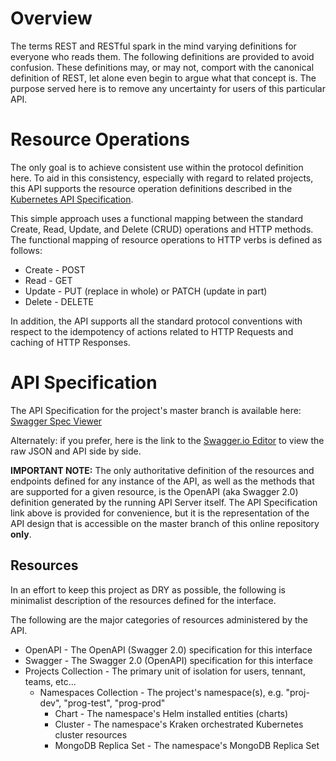 # Overview
The terms REST and RESTful spark in the mind varying definitions for everyone who reads them. The following definitions are provided to avoid confusion.  These definitions may, or may not, comport with the canonical definition of REST, let alone even begin to argue what that concept is.  The purpose served here is to remove any uncertainty for users of this particular API. 

# Resource Operations
The only goal is to achieve consistent use within the protocol definition here. To aid in this consistency, especially with regard to related projects, this API supports the resource operation definitions described in the [Kubernetes API Specification](https://kubernetes.io/docs/api-reference/v1.7/#resource-operations).  

This simple approach uses a functional mapping between the standard Create, Read, Update, and Delete (CRUD) operations and HTTP methods.  The functional mapping of resource operations to HTTP verbs is defined as follows:
* Create - POST
* Read - GET
* Update - PUT (replace in whole) or PATCH (update in part)
* Delete - DELETE

In addition, the API supports all the standard protocol conventions with respect to the idempotency of actions related to HTTP Requests and caching of HTTP Responses. 

# API Specification
The API Specification for the project's master branch is available here: [Swagger Spec Viewer](http://swagger.goa.design/?url=samsung-cnct%2Fkrak8s%2Fdesign)

Alternately: if you prefer, here is the link to the [Swagger.io Editor](https://editor.swagger.io/?url=https://raw.githubusercontent.com/samsung-cnct/krak8s/master/swagger/swagger.json#) to view the raw JSON and API side by side.

**IMPORTANT NOTE:** The only authoritative definition of the resources and endpoints defined for any instance of the API, as well as the methods that are supported for a given resource, is the OpenAPI (aka Swagger 2.0) definition generated by the running API Server itself.  The API Specification link above is provided for convenience, but it is the representation of the API design that is accessible on the master branch of this online repository **only**.

## Resources 
In an effort to keep this project as DRY as possible, the following is minimalist description of the resources defined for the interface.

The following are the major categories of resources administered by the API.

* OpenAPI - The OpenAPI (Swagger 2.0) specification for this interface
* Swagger - The Swagger 2.0 (OpenAPI) specification for this interface
* Projects Collection - The primary unit of isolation for users, tennant, teams, etc... 
  * Namespaces Collection - The project's namespace(s), e.g. "proj-dev", "prog-test", "prog-prod" 
    * Chart - The namespace's Helm installed entities (charts)
    * Cluster - The namespace's Kraken orchestrated Kubernetes cluster resources 
    * MongoDB Replica Set - The namespace's MongoDB Replica Set
 
